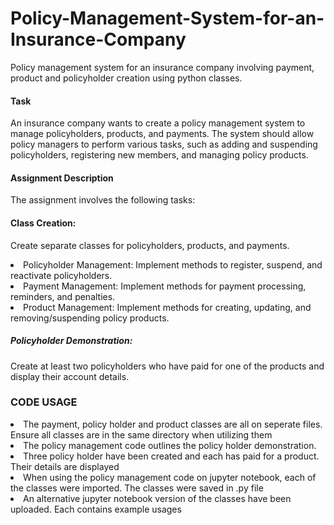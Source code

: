 # Policy-Management-System-for-an-Insurance-Company
Policy management system for an insurance company involving payment, product and policyholder creation using python classes.

#### Task
An insurance company wants to create a policy management system to manage policyholders, products, and payments. The system should allow policy managers to perform various tasks, such as adding and suspending policyholders, registering new members, and managing policy products. 

#### Assignment Description
The assignment involves the following tasks:

#### Class Creation:
Create separate classes for policyholders, products, and payments.
<li>Policyholder Management: Implement methods to register, suspend, and reactivate policyholders.</li>
<li>Payment Management: Implement methods for payment processing, reminders, and penalties.</li>
<li>Product Management: Implement methods for creating, updating, and removing/suspending policy products.</li>

##### Policyholder Demonstration:
Create at least two policyholders who have paid for one of the products and display their account details.

### CODE USAGE
<li>The payment, policy holder and product classes are all on seperate files. Ensure all classes are in the same directory when utilizing them</li>
<li>The policy management code outlines the policy holder demonstration. </li>
<li>Three policy holder have been created and each has paid for a product. Their details are displayed</li>
<li>When using the policy management code on jupyter notebook, each of the classes were imported. The classes were saved in .py file</li>
<li>An alternative jupyter notebook version of the classes have been uploaded. Each contains example usages</li>
